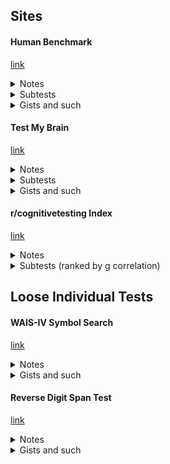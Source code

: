 ## Sites
#### Human Benchmark
[link](https://humanbenchmark.com/)
  <details>
  <summary>Notes</summary>
    
  - has scores relative to others
  - allows you to create an account and save/share attempts over time (public by default and cannot make private, but have to know username)
  </details>
  <details>
  <summary>Subtests</summary>
    
  - [Reaction Time](https://humanbenchmark.com/tests/reactiontime)
  - [Sequence Memory (visual)](https://humanbenchmark.com/tests/sequence)
  - [Aim](https://humanbenchmark.com/tests/aim)
  - [Number Memory](https://humanbenchmark.com/tests/number-memory)
  - [Verbal Memory](https://humanbenchmark.com/tests/verbal-memory)
  - [Chimp Test](https://humanbenchmark.com/tests/chimp)
    <details>
      <summary>Notes</summary>
    
       - Click on numbered boxes (shown then hidden) in order
       - pretty easy to goodhart and treat as an ordered digit memorization test
       </details>
  - [Visual Memory (tiles)](https://humanbenchmark.com/tests/memory)
  - [Typing speed](https://humanbenchmark.com/tests/typing)
      <details>
      <summary>Notes</summary>
    
       - Worse than monkeytype
       </details>
  </details>
  <details>
  <summary>Gists and such</summary>
    
  - [Vocabulary Test Vocab List](https://gist.github.com/belkarx/3479bb76a37fdcfe4271f06b3316f506)
  - [Keyboard Control of Vocab Test (js)](https://gist.github.com/belkarx/430b07fa3d8f8f6c6484148bab1cadd9)
  - [Keyboard Control of Vocab Test (*-monkey)](https://gist.github.com/belkarx/1e86a5dcba144a329282f1997b3c773a)
  </details>
  
#### Test My Brain
[link](https://www.testmybrain.org/)
  <details>
  <summary>Notes</summary>
    
  - Has high userbase and published norms (see Gists)
  - Actively running research studies
  </details>
  
  <details>
  <summary>Subtests</summary>
    
  - [Digit Symbol Coding](https://www.testmybrain.org/tests/DigSymbCoding/DSC.html)
    <details>
    <summary>Notes</summary>
    
    - Similar to [this](https://en.wikipedia.org/wiki/Digit_symbol_substitution_test) which is used to test for dementia
    </details>
  - And more!
  </details>
  <details>
  <summary>Gists and such</summary>
    
  - [RDOC Report (averages, stddev, etc)](https://testmybrain.org/RDOC_Report/)
  </details>

#### r/cognitivetesting Index
[link](https://www.reddit.com/r/cognitiveTesting/comments/146fmpr/comprehensive_online_resources_list/)
  <details>
  <summary>Notes</summary>
    
  - Incredible index of a IQ tests and norms
  </details>
  
  <details>
  <summary>Subtests (ranked by g correlation)</summary>
  
  - SBV (no link)   
  - SBIV (no link)
  - WISC-5 (no link)
  - WAIS-4 (no link)
  - Old SAT
  - Old GRE
  - WAIS (no link)
  - WJ-IV (no link)
  - RAIT (no link)
  - AGCT
    <details>
    <summary>Notes</summary>
    
    - middle school level math with a time limit + fun spatial questions + SAT style vocab
    </details>
  - ASVAB - 3rdE, 4thE, 3rdP
  - WAIS-3 (no link)
  - WAIS-R (no link)
  - WISC-4 (no link)
  - WISC-3 (no link)
  - WB (no link)
  - WASI-2 (no link)
  - RIAS (no link)
  - KBIT
  - Cogn-IQ
  - JCTI
  - TRI52
  - CAIT
  - WN/C-09 (incl current, old)
  - JCFS
  - IAW (incl current, old)
  - JCCES (incl current, old)
  - ICAR16
  - ICAR60
  - Word Similarities
  - TONI-2
  - TIG-2
  - D-48/70
  - CMT-A/B
  - RAPM
  - FRT Form A
  - BETA-3
  - WNV
  - Brght
  - PAT
  - Mensa.dk
  - Wonderlic
  - SEE30
  - Tutui R
  - PMA
  - CFIT
  - NPU
  - SACFT
  - CFNSE
  - G-36/38
  - Ravens 2- (incl Short, Long Form)
  - Mensa.no
    <details>
    <summary>Notes</summary>
    
    - Raven's matrices. gets fun + challenging near end
    </details>
  - MITRE
  - PDIT
  - 123test.com
  - Arealme
  - IQTest.com
    
  - **See the index for a table with existence of norms, and clickable links where applicable**
  </details>

## Loose Individual Tests
#### WAIS-IV Symbol Search
[link](https://wais-iv-symbol-search-f568d4.netlify.app/)
  <details>
  <summary>Notes</summary>
    
  - check if one of 2 symbols is in list of other 6 symbols as fast as possible
  </details>
  <details>
  <summary>Gists and such</summary>
    
  - [Tampermonkey and js scripts to tint screen red whenever a mistake is made](https://gist.github.com/anthruni/876edc5c665c00634bfaf3881915ac39)
  </details>
  
#### Reverse Digit Span Test
[link](https://www.memorylosstest.com/digit-span/)
  <details>
  <summary>Notes</summary>

  - have to click the button that says "reverse"
  - with sound. this may contribute to memorability a lot more than just visuals. can mute.
  </details>
  <details>
  <summary>Gists and such</summary>
    
  - [working memory can be improved by just using fingers](https://psycnet.apa.org/record/1985-05827-001)
    - I expect this effect is also shown if you say the numbers aloud and use primarily auditory memory, if you're an internal monologue person
  </details>
